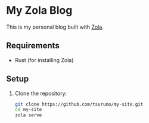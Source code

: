 # My Zola Blog

This is my personal blog built with [Zola](https://www.getzola.org/).

## Requirements
- Rust (for installing Zola)

## Setup
1. Clone the repository:
   ```bash
   git clone https://github.com/tsuruno/my-site.git
   cd my-site
   zola serve